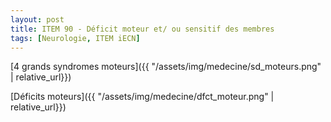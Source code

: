 ```yaml
---
layout: post
title: ITEM 90 - Déficit moteur et/ ou sensitif des membres
tags: [Neurologie, ITEM iECN]
---
```


[4 grands syndromes moteurs]({{ "/assets/img/medecine/sd_moteurs.png" | relative_url}})

[Déficits moteurs]({{ "/assets/img/medecine/dfct_moteur.png" | relative_url}})

